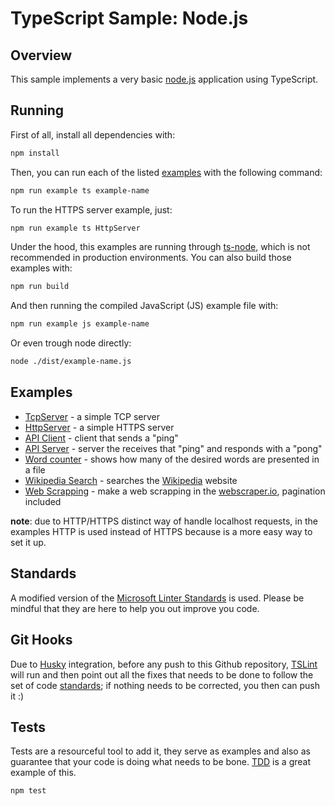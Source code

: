 # TypeScript Sample: Node.js 
## Overview

This sample implements a very basic [node.js](https://nodejs.org/) application using TypeScript.

## Running
First of all, install all dependencies with:
```bash
npm install
```

Then, you can run each of the listed [examples](#examples) with the following command:
```bash
npm run example ts example-name
```

To run the HTTPS server example, just:
```bash
npm run example ts HttpServer
```

Under the hood, this examples are running through [ts-node](https://github.com/TypeStrong/ts-node), which is not recommended in production environments. You can also build those examples with:
```bash
npm run build
```

And then running the compiled JavaScript (JS) example file with:
```bash
npm run example js example-name
```

Or even trough node directly:
```bash
node ./dist/example-name.js
```

## Examples
* [TcpServer](./src/TcpServer.ts) - a simple TCP server
* [HttpServer](./src/HttpServer.ts) - a simple HTTPS server
* [API Client](./src/APIClient.ts) - client that sends a "ping"
* [API Server](./src/APIServer.ts) - server the receives that "ping" and responds with a "pong"
* [Word counter](./src/WordCounter.ts) - shows how many of the desired words are presented in a file
* [Wikipedia Search](./src/Wikipedia.ts) - searches the [Wikipedia](https://en.wikipedia.org/w/api.php?) website
* [Web Scrapping](./src/WebScrapping.ts) - make a web scrapping in the [webscraper.io](https://www.webscraper.io/test-sites/e-commerce/static), pagination included

**note**: due to HTTP/HTTPS distinct way of handle localhost requests, in the examples HTTP is used instead of HTTPS because is a more easy way to set it up.

## Standards
A modified version of the [Microsoft Linter Standards](https://github.com/Microsoft/tslint-microsoft-contrib) is used. Please be mindful that they are here to help you out improve you code.

## Git Hooks
Due to [Husky](https://github.com/typicode/husky) integration, before any push to this Github repository, [TSLint](https://github.com/palantir/tslint) will run and then point out all the fixes that needs to be done to follow the set of code [standards](#standards); if nothing needs to be corrected, you then can push it :)

## Tests
Tests are a resourceful tool to add it, they serve as examples and also as guarantee that your code is doing what needs to be bone. [TDD](https://en.wikipedia.org/wiki/Test-driven_development) is a great example of this.
```bash
npm test
```
